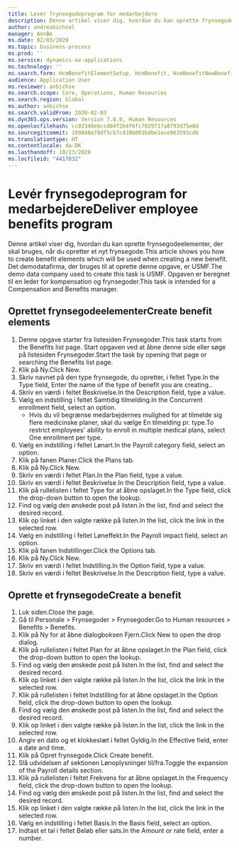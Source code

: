 ```yaml
---
title: Levér frynsegodeprogram for medarbejdere
description: Denne artikel viser dig, hvordan du kan oprette frynsegodeelementer, der skal bruges, når du opretter et nyt frynsegode.
author: andreabichsel
manager: AnnBe
ms.date: 02/03/2020
ms.topic: business-process
ms.prod: ''
ms.service: dynamics-ax-applications
ms.technology: ''
ms.search.form: HcmBenefitElementSetup, HcmBenefit, HcmBenefitNewBenefit, HcmBenefitPlanLookup, BenefitWorkspace, HcmBenefitSummaryPart
audience: Application User
ms.reviewer: anbichse
ms.search.scope: Core, Operations, Human Resources
ms.search.region: Global
ms.author: anbichse
ms.search.validFrom: 2020-02-03
ms.dyn365.ops.version: Version 7.0.0, Human Resources
ms.openlocfilehash: cc02346ebccd04f2b4f6fc7029717a8793d75e0d
ms.sourcegitcommit: 199848e78df5cb7c439b001bdbe1ece963593cdb
ms.translationtype: HT
ms.contentlocale: da-DK
ms.lasthandoff: 10/13/2020
ms.locfileid: "4417832"
---
```

# <a name="deliver-employee-benefits-program"></a><span data-ttu-id="c273f-103">Levér frynsegodeprogram for medarbejdere</span><span class="sxs-lookup"><span data-stu-id="c273f-103">Deliver employee benefits program</span></span>

<span data-ttu-id="c273f-104">Denne artikel viser dig, hvordan du kan oprette frynsegodeelementer, der skal bruges, når du opretter et nyt frynsegode.</span><span class="sxs-lookup"><span data-stu-id="c273f-104">This article shows you how to create benefit elements which will be used when creating a new benefit.</span></span> <span data-ttu-id="c273f-105">Det demodatafirma, der bruges til at oprette denne opgave, er USMF.</span><span class="sxs-lookup"><span data-stu-id="c273f-105">The demo data company used to create this task is USMF.</span></span> <span data-ttu-id="c273f-106">Opgaven er beregnet til en leder for kompensation og frynsegoder.</span><span class="sxs-lookup"><span data-stu-id="c273f-106">This task is intended for a Compensation and Benefits manager.</span></span>


## <a name="create-benefit-elements"></a><span data-ttu-id="c273f-107">Oprettet frynsegodeelementer</span><span class="sxs-lookup"><span data-stu-id="c273f-107">Create benefit elements</span></span>
1. <span data-ttu-id="c273f-108">Denne opgave starter fra listesiden Frynsegoder.</span><span class="sxs-lookup"><span data-stu-id="c273f-108">This task starts from the Benefits list page.</span></span> <span data-ttu-id="c273f-109">Start opgaven ved at åbne denne side eller søge på listesiden Frynsegoder.</span><span class="sxs-lookup"><span data-stu-id="c273f-109">Start the task by opening that page or searching the Benefits list page.</span></span>
2. <span data-ttu-id="c273f-110">Klik på Ny.</span><span class="sxs-lookup"><span data-stu-id="c273f-110">Click New.</span></span>
3. <span data-ttu-id="c273f-111">Skriv navnet på den type frynsegode, du opretter, i feltet Type.</span><span class="sxs-lookup"><span data-stu-id="c273f-111">In the Type field, Enter the name of the type of benefit you are creating..</span></span>
4. <span data-ttu-id="c273f-112">Skriv en værdi i feltet Beskrivelse.</span><span class="sxs-lookup"><span data-stu-id="c273f-112">In the Description field, type a value.</span></span>
5. <span data-ttu-id="c273f-113">Vælg en indstilling i feltet Samtidig tilmelding.</span><span class="sxs-lookup"><span data-stu-id="c273f-113">In the Concurrent enrollment field, select an option.</span></span>
    * <span data-ttu-id="c273f-114">Hvis du vil begrænse medarbejdernes mulighed for at tilmelde sig flere medicinske planer, skal du vælge En tilmelding pr. type.</span><span class="sxs-lookup"><span data-stu-id="c273f-114">To restrict employees' ability to enroll in multiple medical plans, select One enrollment per type.</span></span>  
6. <span data-ttu-id="c273f-115">Vælg en indstilling i feltet Lønart.</span><span class="sxs-lookup"><span data-stu-id="c273f-115">In the Payroll category field, select an option.</span></span>
7. <span data-ttu-id="c273f-116">Klik på fanen Planer.</span><span class="sxs-lookup"><span data-stu-id="c273f-116">Click the Plans tab.</span></span>
8. <span data-ttu-id="c273f-117">Klik på Ny.</span><span class="sxs-lookup"><span data-stu-id="c273f-117">Click New.</span></span>
9. <span data-ttu-id="c273f-118">Skriv en værdi i feltet Plan.</span><span class="sxs-lookup"><span data-stu-id="c273f-118">In the Plan field, type a value.</span></span>
10. <span data-ttu-id="c273f-119">Skriv en værdi i feltet Beskrivelse.</span><span class="sxs-lookup"><span data-stu-id="c273f-119">In the Description field, type a value.</span></span>
11. <span data-ttu-id="c273f-120">Klik på rullelisten i feltet Type for at åbne opslaget.</span><span class="sxs-lookup"><span data-stu-id="c273f-120">In the Type field, click the drop-down button to open the lookup.</span></span>
12. <span data-ttu-id="c273f-121">Find og vælg den ønskede post på listen.</span><span class="sxs-lookup"><span data-stu-id="c273f-121">In the list, find and select the desired record.</span></span>
13. <span data-ttu-id="c273f-122">Klik op linket i den valgte række på listen.</span><span class="sxs-lookup"><span data-stu-id="c273f-122">In the list, click the link in the selected row.</span></span>
14. <span data-ttu-id="c273f-123">Vælg en indstilling i feltet Løneffekt.</span><span class="sxs-lookup"><span data-stu-id="c273f-123">In the Payroll impact field, select an option.</span></span>
15. <span data-ttu-id="c273f-124">Klik på fanen Indstillinger.</span><span class="sxs-lookup"><span data-stu-id="c273f-124">Click the Options tab.</span></span>
16. <span data-ttu-id="c273f-125">Klik på Ny.</span><span class="sxs-lookup"><span data-stu-id="c273f-125">Click New.</span></span>
17. <span data-ttu-id="c273f-126">Skriv en værdi i feltet Indstilling.</span><span class="sxs-lookup"><span data-stu-id="c273f-126">In the Option field, type a value.</span></span>
18. <span data-ttu-id="c273f-127">Skriv en værdi i feltet Beskrivelse.</span><span class="sxs-lookup"><span data-stu-id="c273f-127">In the Description field, type a value.</span></span>

## <a name="create-a-benefit"></a><span data-ttu-id="c273f-128">Oprette et frynsegode</span><span class="sxs-lookup"><span data-stu-id="c273f-128">Create a benefit</span></span>
1. <span data-ttu-id="c273f-129">Luk siden.</span><span class="sxs-lookup"><span data-stu-id="c273f-129">Close the page.</span></span>
2. <span data-ttu-id="c273f-130">Gå til Personale > Frynsegoder > Frynsegoder.</span><span class="sxs-lookup"><span data-stu-id="c273f-130">Go to Human resources > Benefits > Benefits.</span></span>
3. <span data-ttu-id="c273f-131">Klik på Ny for at åbne dialogboksen Fjern.</span><span class="sxs-lookup"><span data-stu-id="c273f-131">Click New to open the drop dialog.</span></span>
4. <span data-ttu-id="c273f-132">Klik på rullelisten i feltet Plan for at åbne opslaget.</span><span class="sxs-lookup"><span data-stu-id="c273f-132">In the Plan field, click the drop-down button to open the lookup.</span></span>
5. <span data-ttu-id="c273f-133">Find og vælg den ønskede post på listen.</span><span class="sxs-lookup"><span data-stu-id="c273f-133">In the list, find and select the desired record.</span></span>
6. <span data-ttu-id="c273f-134">Klik op linket i den valgte række på listen.</span><span class="sxs-lookup"><span data-stu-id="c273f-134">In the list, click the link in the selected row.</span></span>
7. <span data-ttu-id="c273f-135">Klik på rullelisten i feltet Indstilling for at åbne opslaget.</span><span class="sxs-lookup"><span data-stu-id="c273f-135">In the Option field, click the drop-down button to open the lookup.</span></span>
8. <span data-ttu-id="c273f-136">Find og vælg den ønskede post på listen.</span><span class="sxs-lookup"><span data-stu-id="c273f-136">In the list, find and select the desired record.</span></span>
9. <span data-ttu-id="c273f-137">Klik op linket i den valgte række på listen.</span><span class="sxs-lookup"><span data-stu-id="c273f-137">In the list, click the link in the selected row.</span></span>
10. <span data-ttu-id="c273f-138">Angiv en dato og et klokkeslæt i feltet Gyldig.</span><span class="sxs-lookup"><span data-stu-id="c273f-138">In the Effective field, enter a date and time.</span></span>
11. <span data-ttu-id="c273f-139">Klik på Opret frynsegode.</span><span class="sxs-lookup"><span data-stu-id="c273f-139">Click Create benefit.</span></span>
12. <span data-ttu-id="c273f-140">Slå udvidelsen af sektionen Lønoplysninger til/fra.</span><span class="sxs-lookup"><span data-stu-id="c273f-140">Toggle the expansion of the Payroll details section.</span></span>
13. <span data-ttu-id="c273f-141">Klik på rullelisten i feltet Frekvens for at åbne opslaget.</span><span class="sxs-lookup"><span data-stu-id="c273f-141">In the Frequency field, click the drop-down button to open the lookup.</span></span>
14. <span data-ttu-id="c273f-142">Find og vælg den ønskede post på listen.</span><span class="sxs-lookup"><span data-stu-id="c273f-142">In the list, find and select the desired record.</span></span>
15. <span data-ttu-id="c273f-143">Klik op linket i den valgte række på listen.</span><span class="sxs-lookup"><span data-stu-id="c273f-143">In the list, click the link in the selected row.</span></span>
16. <span data-ttu-id="c273f-144">Vælg en indstilling i feltet Basis.</span><span class="sxs-lookup"><span data-stu-id="c273f-144">In the Basis field, select an option.</span></span>
17. <span data-ttu-id="c273f-145">Indtast et tal i feltet Beløb eller sats.</span><span class="sxs-lookup"><span data-stu-id="c273f-145">In the Amount or rate field, enter a number.</span></span>

